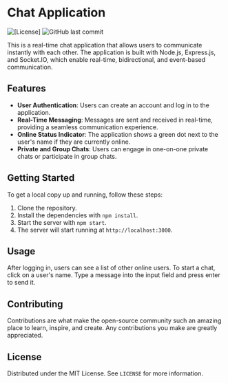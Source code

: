 # Chat Application

![[License]](https://badgen.net/github/license/micromatch/micromatch)
![GitHub last commit](https://img.shields.io/github/last-commit/kbrzegowyit/chatapp)

This is a real-time chat application that allows users to communicate instantly with each other. The application is built with Node.js, Express.js, and Socket.IO, which enable real-time, bidirectional, and event-based communication.

## Features

- **User Authentication**: Users can create an account and log in to the application.
- **Real-Time Messaging**: Messages are sent and received in real-time, providing a seamless communication experience.
- **Online Status Indicator**: The application shows a green dot next to the user's name if they are currently online.
- **Private and Group Chats**: Users can engage in one-on-one private chats or participate in group chats.

## Getting Started

To get a local copy up and running, follow these steps:

1. Clone the repository.
2. Install the dependencies with `npm install`.
3. Start the server with `npm start`.
4. The server will start running at `http://localhost:3000`.

## Usage

After logging in, users can see a list of other online users. To start a chat, click on a user's name. Type a message into the input field and press enter to send it.

## Contributing

Contributions are what make the open-source community such an amazing place to learn, inspire, and create. Any contributions you make are greatly appreciated.

## License

Distributed under the MIT License. See `LICENSE` for more information.